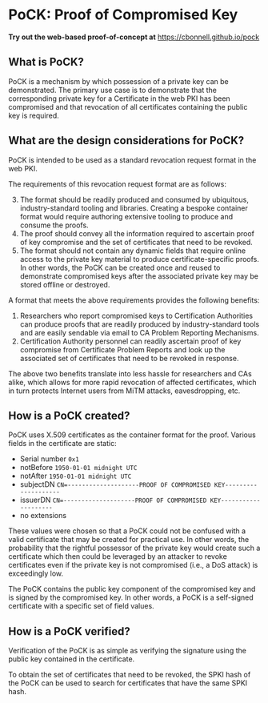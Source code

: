 # PoCK: Proof of Compromised Key

**Try out the web-based proof-of-concept at** https://cbonnell.github.io/pock

## What is PoCK?

PoCK is a mechanism by which possession of a private key can be demonstrated. The primary use case is to demonstrate that the corresponding private key for a Certificate in the web PKI has been compromised and that revocation of all certificates containing the public key is required.

## What are the design considerations for PoCK?

PoCK is intended to be used as a standard revocation request format in the web PKI. 

The requirements of this revocation request format are as follows:

3. The format should be readily produced and consumed by ubiquitous, industry-standard tooling and libraries. Creating a bespoke container format would require authoring extensive tooling to produce and consume the proofs.
4. The proof should convey all the information required to ascertain proof of key compromise and the set of certificates that need to be revoked.
5. The format should not contain any dynamic fields that require online access to the private key material to produce certificate-specific proofs. In other words, the PoCK can be created once and reused to demonstrate compromised keys after the associated private key may be stored offline or destroyed.

A format that meets the above requirements provides the following benefits:

1. Researchers who report compromised keys to Certification Authorities can produce proofs that are readily produced by industry-standard tools and are easily sendable via email to CA Problem Reporting Mechanisms.
2. Certification Authority personnel can readily ascertain proof of key compromise from Certificate Problem Reports and look up the associated set of certificates that need to be revoked in response.

The above two benefits translate into less hassle for researchers and CAs alike, which allows for more rapid revocation of affected certificates, which in turn protects Internet users from MiTM attacks, eavesdropping, etc.

## How is a PoCK created?

PoCK uses X.509 certificates as the container format for the proof. Various fields in the certificate are static:

- Serial number `0x1`
- notBefore `1950-01-01 midnight UTC`
- notAfter `1950-01-01 midnight UTC`
- subjectDN `CN=--------------------PROOF OF COMPROMISED KEY--------------------`
- issuerDN `CN=--------------------PROOF OF COMPROMISED KEY--------------------`
- no extensions

These values were chosen so that a PoCK could not be confused with a valid certificate that may be created for practical use. In other words, the probability that the rightful possessor of the private key would create such a certificate which then could be leveraged by an attacker to revoke certificates even if the private key is not compromised (i.e., a DoS attack) is exceedingly low.

The PoCK contains the public key component of the compromised key and is signed by the compromised key. In other words, a PoCK is a self-signed certificate with a specific set of field values.

## How is a PoCK verified?

Verification of the PoCK is as simple as verifying the signature using the public key contained in the certificate.

To obtain the set of certificates that need to be revoked, the SPKI hash of the PoCK can be used to search for certificates that have the same SPKI hash.